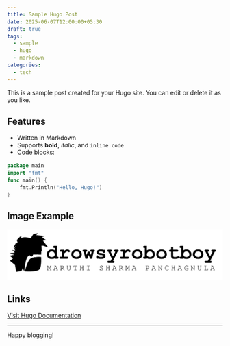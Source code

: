 ```yaml
---
title: Sample Hugo Post
date: 2025-06-07T12:00:00+05:30
draft: true
tags:
  - sample
  - hugo
  - markdown
categories:
  - tech
---
```


This is a sample post created for your Hugo site. You can edit or delete it as you like.

## Features

- Written in Markdown
- Supports **bold**, *italic*, and `inline code`
- Code blocks:

```go
package main
import "fmt"
func main() {
    fmt.Println("Hello, Hugo!")
}
```

## Image Example

![](attachments/logo.png)

## Links

[Visit Hugo Documentation](https://gohugo.io/documentation/)

---

Happy blogging!
